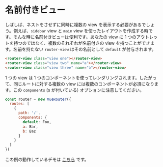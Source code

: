 # 名前付きビュー

しばしば、ネストをさせずに同時に複数の view を表示する必要があるでしょう。例えば、`sidebar` view と `main` view を使ったレイアウトを作成する時です。そんな時に名前付きビューは便利です。あなたの view に 1 つのアウトレットを持つのではなく、複数のそれぞれが名前付きの view を持つことができます。名前を持たない `router-view` はその名前として `default` が付与されます。

``` html
<router-view class="view one"></router-view>
<router-view class="view two" name="a"></router-view>
<router-view class="view three" name="b"></router-view>
```

1 つの view は 1 つのコンポーネントを使ってレンダリングされます。したがって、同じルートに対する複数の view には複数のコンポーネントが必須になります。この `components` (s が付いている) オプションに注意してください。

``` js
const router = new VueRouter({
  routes: [
    {
      path: '/',
      components: {
        default: Foo,
        a: Bar,
        b: Baz
      }
    }
  ]
})
```

この例の動作しているデモは 
[こちら](https://jsfiddle.net/posva/9b80nxx1/) です。

